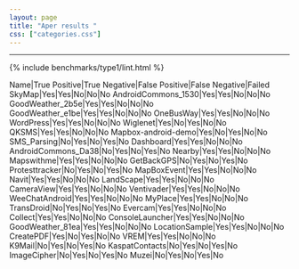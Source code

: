 ```yaml
---
layout: page
title: "Aper results "
css: ["categories.css"]
---
```



-----

{% include benchmarks/type1/lint.html %}

Name|True Positive|True Negative|False Positive|False Negative|Failed
SkyMap|Yes|Yes|No|No|No
AndroidCommons_1530|Yes|Yes|No|No|No
GoodWeather_2b5e|Yes|Yes|No|No|No
GoodWeather_e1be|Yes|Yes|No|No|No
OneBusWay|Yes|Yes|No|No|No
WordPress|Yes|Yes|No|No|No
Wiglenet|Yes|No|Yes|No|No
QKSMS|Yes|Yes|No|No|No
Mapbox-android-demo|Yes|No|Yes|No|No
SMS_Parsing|No|Yes|No|Yes|No
Dashboard|Yes|Yes|No|No|No
AndroidCommons_Da38|No|Yes|No|Yes|No
Nearby|Yes|Yes|No|No|No
Mapswithme|Yes|Yes|No|No|No
GetBackGPS|No|Yes|No|Yes|No
Protesttracker|No|Yes|No|Yes|No
MapBoxEvent|Yes|Yes|No|No|No
Navit|Yes|Yes|No|No|No
LandScape|Yes|Yes|No|No|No
CameraView|Yes|Yes|No|No|No
Ventivader|Yes|Yes|No|No|No
WeeChatAndroid|Yes|Yes|No|No|No
MyPlace|Yes|Yes|No|No|No
TransDroid|No|Yes|No|Yes|No
Evercam|Yes|Yes|No|No|No
Collect|Yes|Yes|No|No|No
ConsoleLauncher|Yes|Yes|No|No|No
GoodWeather_81ea|Yes|Yes|No|No|No
LocationSample|Yes|Yes|No|No|No
CreatePDF|Yes|No|Yes|No|No
VREM|Yes|Yes|No|No|No
K9Mail|No|Yes|No|Yes|No
KaspatContacts|No|Yes|No|Yes|No
ImageCipher|No|Yes|No|Yes|No
Muzei|No|Yes|No|Yes|No
